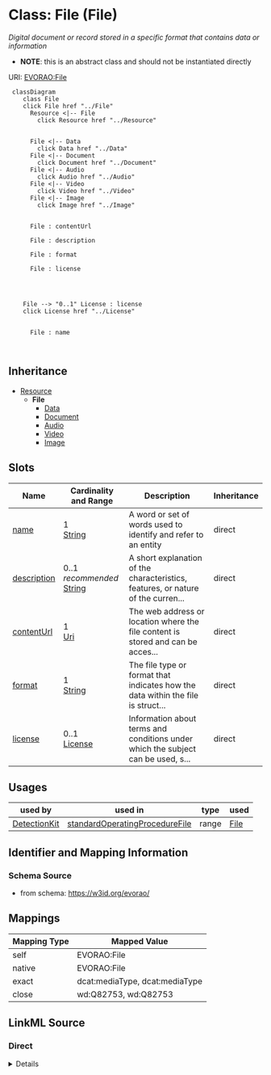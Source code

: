 

# Class: File (File) 


_Digital document or record stored in a specific format that contains data or information_




* __NOTE__: this is an abstract class and should not be instantiated directly


URI: [EVORAO:File](https://w3id.org/evorao/File)






```mermaid
 classDiagram
    class File
    click File href "../File"
      Resource <|-- File
        click Resource href "../Resource"
      

      File <|-- Data
        click Data href "../Data"
      File <|-- Document
        click Document href "../Document"
      File <|-- Audio
        click Audio href "../Audio"
      File <|-- Video
        click Video href "../Video"
      File <|-- Image
        click Image href "../Image"
      
      
      File : contentUrl
        
      File : description
        
      File : format
        
      File : license
        
          
    
    
    File --> "0..1" License : license
    click License href "../License"

        
      File : name
        
      
```





## Inheritance
* [Resource](Resource.md)
    * **File**
        * [Data](Data.md)
        * [Document](Document.md)
        * [Audio](Audio.md)
        * [Video](Video.md)
        * [Image](Image.md)



## Slots

| Name | Cardinality and Range | Description | Inheritance |
| ---  | --- | --- | --- |
| [name](name.md) | 1 <br/> [String](String.md) | A word or set of words used to identify and refer to an entity | direct |
| [description](description.md) | 0..1 _recommended_ <br/> [String](String.md) | A short explanation of the characteristics, features, or nature of the curren... | direct |
| [contentUrl](contentUrl.md) | 1 <br/> [Uri](Uri.md) | The web address or location where the file content is stored and can be acces... | direct |
| [format](format.md) | 1 <br/> [String](String.md) | The file type or format that indicates how the data within the file is struct... | direct |
| [license](license.md) | 0..1 <br/> [License](License.md) | Information about terms and conditions under which the subject can be used, s... | direct |





## Usages

| used by | used in | type | used |
| ---  | --- | --- | --- |
| [DetectionKit](DetectionKit.md) | [standardOperatingProcedureFile](standardOperatingProcedureFile.md) | range | [File](File.md) |






## Identifier and Mapping Information







### Schema Source


* from schema: https://w3id.org/evorao/




## Mappings

| Mapping Type | Mapped Value |
| ---  | ---  |
| self | EVORAO:File |
| native | EVORAO:File |
| exact | dcat:mediaType, dcat:mediaType |
| close | wd:Q82753, wd:Q82753 |







## LinkML Source

<!-- TODO: investigate https://stackoverflow.com/questions/37606292/how-to-create-tabbed-code-blocks-in-mkdocs-or-sphinx -->

### Direct

<details>
```yaml
name: File
description: Digital document or record stored in a specific format that contains
  data or information
title: File
from_schema: https://w3id.org/evorao/
exact_mappings:
- dcat:mediaType
- dcat:mediaType
close_mappings:
- wd:Q82753
- wd:Q82753
is_a: Resource
abstract: true
slots:
- name
- description
- contentUrl
- format
- license
slot_usage:
  name:
    name: name
    description: A word or set of words used to identify and refer to an entity
    title: name
    exact_mappings:
    - schema:name
    close_mappings:
    - foaf:name
    - dct:title
    domain_of:
    - File
    - PersonOrOrganization
    - ContactPoint
    range: string
    required: true
    multivalued: false
  description:
    name: description
    description: A short explanation of the characteristics, features, or nature of
      the current item
    title: description
    comments:
    - 'Describe this item in few lines. This description will serve as a summary to
      present the resource.

      '
    exact_mappings:
    - schema:description
    slot_uri: dct:description
    domain_of:
    - File
    - Dataset
    - DataService
    - Term
    - PersonOrOrganization
    - ContactPoint
    - License
    - Certification
    range: string
    required: false
    recommended: true
    multivalued: false
  contentUrl:
    name: contentUrl
    description: The web address or location where the file content is stored and
      can be accessed or downloaded.
    title: content URL
    domain_of:
    - File
    range: uri
    required: true
    multivalued: false
  format:
    name: format
    description: The file type or format that indicates how the data within the file
      is structured
    title: format
    domain_of:
    - File
    range: string
    required: true
    multivalued: false
  license:
    name: license
    description: Information about terms and conditions under which the subject can
      be used, shared, or distributed, indicating any restrictions or permissions
    title: license
    exact_mappings:
    - dct:license
    domain_of:
    - File
    - DataProvider
    range: License
    required: false
    multivalued: false

```
</details>

### Induced

<details>
```yaml
name: File
description: Digital document or record stored in a specific format that contains
  data or information
title: File
from_schema: https://w3id.org/evorao/
exact_mappings:
- dcat:mediaType
- dcat:mediaType
close_mappings:
- wd:Q82753
- wd:Q82753
is_a: Resource
abstract: true
slot_usage:
  name:
    name: name
    description: A word or set of words used to identify and refer to an entity
    title: name
    exact_mappings:
    - schema:name
    close_mappings:
    - foaf:name
    - dct:title
    domain_of:
    - File
    - PersonOrOrganization
    - ContactPoint
    range: string
    required: true
    multivalued: false
  description:
    name: description
    description: A short explanation of the characteristics, features, or nature of
      the current item
    title: description
    comments:
    - 'Describe this item in few lines. This description will serve as a summary to
      present the resource.

      '
    exact_mappings:
    - schema:description
    slot_uri: dct:description
    domain_of:
    - File
    - Dataset
    - DataService
    - Term
    - PersonOrOrganization
    - ContactPoint
    - License
    - Certification
    range: string
    required: false
    recommended: true
    multivalued: false
  contentUrl:
    name: contentUrl
    description: The web address or location where the file content is stored and
      can be accessed or downloaded.
    title: content URL
    domain_of:
    - File
    range: uri
    required: true
    multivalued: false
  format:
    name: format
    description: The file type or format that indicates how the data within the file
      is structured
    title: format
    domain_of:
    - File
    range: string
    required: true
    multivalued: false
  license:
    name: license
    description: Information about terms and conditions under which the subject can
      be used, shared, or distributed, indicating any restrictions or permissions
    title: license
    exact_mappings:
    - dct:license
    domain_of:
    - File
    - DataProvider
    range: License
    required: false
    multivalued: false
attributes:
  name:
    name: name
    description: A word or set of words used to identify and refer to an entity
    title: name
    from_schema: https://w3id.org/evorao/
    exact_mappings:
    - schema:name
    close_mappings:
    - foaf:name
    - dct:title
    rank: 1000
    slot_uri: foaf:name
    alias: name
    owner: File
    domain_of:
    - File
    - PersonOrOrganization
    - ContactPoint
    range: string
    required: true
    multivalued: false
  description:
    name: description
    description: A short explanation of the characteristics, features, or nature of
      the current item
    title: description
    comments:
    - 'Describe this item in few lines. This description will serve as a summary to
      present the resource.

      '
    from_schema: https://w3id.org/evorao/
    exact_mappings:
    - schema:description
    close_mappings:
    - schema:description
    rank: 1000
    slot_uri: dct:description
    alias: description
    owner: File
    domain_of:
    - File
    - Dataset
    - DataService
    - Term
    - PersonOrOrganization
    - ContactPoint
    - License
    - Certification
    range: string
    required: false
    recommended: true
    multivalued: false
  contentUrl:
    name: contentUrl
    description: The web address or location where the file content is stored and
      can be accessed or downloaded.
    title: content URL
    from_schema: https://w3id.org/evorao/
    rank: 1000
    alias: contentUrl
    owner: File
    domain_of:
    - File
    range: uri
    required: true
    multivalued: false
  format:
    name: format
    description: The file type or format that indicates how the data within the file
      is structured
    title: format
    from_schema: https://w3id.org/evorao/
    rank: 1000
    alias: format
    owner: File
    domain_of:
    - File
    range: string
    required: true
    multivalued: false
  license:
    name: license
    description: Information about terms and conditions under which the subject can
      be used, shared, or distributed, indicating any restrictions or permissions
    title: license
    from_schema: https://w3id.org/evorao/
    exact_mappings:
    - dct:license
    rank: 1000
    slot_uri: dct:license
    alias: license
    owner: File
    domain_of:
    - File
    - DataProvider
    range: License
    required: false
    multivalued: false

```
</details>